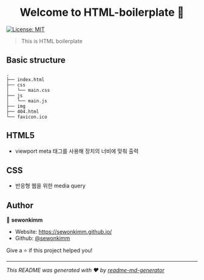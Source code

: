 <h1 align="center">Welcome to HTML-boilerplate 👋</h1>
<p>
  <a href="#" target="_blank">
    <img alt="License: MIT" src="https://img.shields.io/badge/License-MIT-yellow.svg" />
  </a>
</p>

> This is HTML boilerplate

## Basic structure

```
.
├── index.html
├── css
│   └── main.css
├── js
│   └── main.js
├── img
├── 404.html
└── favicon.ico
```

## HTML5

- viewport meta 태그를 사용해 장치의 너비에 맞춰 출력

## CSS

- 반응형 웹을 위한 media query

## Author

👤 **sewonkimm**

- Website: https://sewonkimm.github.io/
- Github: [@sewonkimm](https://github.com/sewonkimm)

Give a ⭐️ if this project helped you!

---

_This README was generated with ❤️ by [readme-md-generator](https://github.com/kefranabg/readme-md-generator)_
